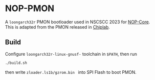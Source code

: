 # NOP-PMON

A `loongarch32r` PMON bootloader used in NSCSCC 2023 for [NOP-Core](https://github.com/NOP-Processor/NOP-Core). This is adapted from the PMON released in [Chiplab](https://gitee.com/loongson-edu/chiplab).

## Build

Configure `loongarch32r-linux-gnusf-` toolchain in `$PATH`, then run

```bash
./build.sh
```

then write `zloader.ls1b/gzrom.bin ` into SPI Flash to boot PMON.